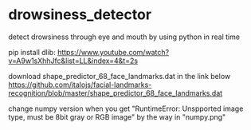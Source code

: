 # drowsiness_detector
detect drowsiness through eye and mouth by using python in real time

pip install dlib: https://www.youtube.com/watch?v=A9w1sXhhJfc&list=LL&index=4&t=2s


download shape_predictor_68_face_landmarks.dat in the link below 
https://github.com/italojs/facial-landmarks-recognition/blob/master/shape_predictor_68_face_landmarks.dat

change numpy version when you get "RuntimeError: Unspported image type, must be 8bit gray or RGB image"  by the way in "numpy.png"
